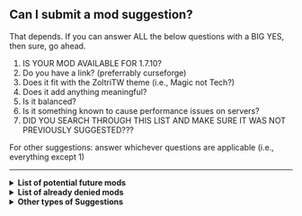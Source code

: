 ## Can I submit a mod suggestion?

That depends. If you can answer ALL the below questions with a BIG YES, then sure, go ahead.

1. IS YOUR MOD AVAILABLE FOR 1.7.10?
2. Do you have a link? (preferrably curseforge)
3. Does it fit with the ZoltriTW theme (i.e., Magic not Tech?)
4. Does it add anything meaningful?
5. Is it balanced?
6. Is it something known to cause performance issues on servers?
7. DID YOU SEARCH THROUGH THIS LIST AND MAKE SURE IT WAS NOT PREVIOUSLY SUGGESTED???

For other suggestions: answer whichever questions are applicable (i.e., everything except 1)  
___

<details>
  <summary><b>List of potential future mods </b></summary>  
    
[Clay Soldiers](https://minecraft.curseforge.com/projects/clay-soldiers-mod?gameCategorySlug=mc-mods&projectID=227543) - Fun mod, but doesn't add anything crazy, unsure of performance on server, needs further testing  
[Chromaticraft](https://minecraft.curseforge.com/projects/chromaticraft?gameCategorySlug=mc-mods&projectID=235590) - Waiting for updates  
[Archmagus](https://minecraft.curseforge.com/projects/archmagus?gameCategorySlug=mc-mods&projectID=223126) - Need testings  

**Dimension Mods:**  
[Erebus](https://minecraft.curseforge.com/projects/the-erebus?gameCategorySlug=mc-mods&projectID=220698) - Biome IDs conflict, and cannot exceed 127 (BOP uses up to 122, and Erebus uses 8), need additional libraries  
[Aether 2](https://minecraft.curseforge.com/projects/the-aether-ii) - potential performance issues, but maybe sometime in the future?  
[TragicMC 2](https://minecraft.curseforge.com/projects/tragicmc2?gameCategorySlug=mc-mods&projectID=74378) - looks really fun, some balance issues, performance issues  
</details>  

<details>
  <summary><b>List of already denied mods </b></summary>  
    
(Unbalanced means server admins have decided this.  Disagree all you want but don't argue, it won't help)

AbyssalCraft - Previously had it, performance issues  
Advanced Energistics - Not Thematically Appropriate  
Aether Legacy (and Aether I) - Underwhelming/Meaningless/Unbalanced
Any Gun/tanks/missile/rockets mod - cmon  
Any mod that is based off a movie/tv show/other video game - Meaningless/Not Thematically Appropriate/Fuck you  
Archimedes Ships - Performance Issues  
Ars Magica - Unbalanced  
Astral Sorcery - No 1.7.10 version  
Backpack mod - Meaningless  
Block armor - Not Thematically Appropriate  
Blood Magic - Had it, cycled it out  
Botanical Addons - Meaningless :(  
Builders wands/Building Tools - Meaningless  
Carpenters Blocks - Performance Issues  
Chisel and Bits - Performance Issues  
Chromitcraft - Performance Issues (idk what this is meant to be)  
CopiousDogs - Broken/Performance Issues  
Dab mod - fuck you  
Decocraft - Performance Issues  
Dimensional Doors - Redundant to Mirror Dim/No 1.7.10  
Druidry - Meaningless/Unfinished at 1.7.10  
Evilcraft - Had it, cycled it out  
Extra Util - Not Thematically Appropriate   
Gadomancy - Performance Issues  
Iron chests - Meaningless   
JeweleryCraft - Meaningless  
Magical Crops/farmable ores - Unbalanced  
Mr. Crayfish - Unbalanced  
Necromancy - Meaningless/Not Thematically Appropriate/Kinda a joke mod  
NiftyBlocks - Redundant (Pam's for food, Chisel for deco)  
Open Blocks - Not Thematically Appropriate  
Other flight mods - Meaningless  
Project E - Not Thematically Appropriate  
Sanguimancy - Broken   
Silent's Gems - Unbalanced  
Simple robots - Not Thematically Appropriate  
Simply magic - Performance Issues/Underdeveloped   
Thaumaturgical Knowledge - Only adds 1 thing  
Thaumic Bases - Unbalanced  
Tinker's construct - Not Thematically Appropriate 
Waystones/teleport mod - Meaningless  
Electroblob's Wizardry - Performance Issues  
</details>  

<details>
  <summary><b>Other types of Suggestions  </b></summary>  
    
ANY OTHER WAY TO RTP - Modded world generation messes up RTP. Deal with it.  
Buying bat eggs - just work for em yall are lazy  
Warp books - Unbalanced, there are plenty of ways to get places  
Turning on keepinventory - Unbalanced, PVP should have some reward for victory, vanilla default has keepinv off  
removing the blood poppies in spawn - Unbalanced, we want them there  
adding dragon eggs to shop - Unbalanced, not meant to be free  
other music bots - Performance Issues (and we're not listening... LA LA LA)  
being able to sell more items - Sell it in market  
more items should be sold in Spawn - No, you're meant to find some things, not buy everything that comes to mind  
</details>
